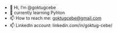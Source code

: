 - 👋 Hi, I’m @goktugcebe 
- 🌱 currently learning Pyhton
- 📫 How to reach me: goktugcebe@gmail.com
- 📫 LinkedIn account: linkedin.com/in/goktug-cebe/

